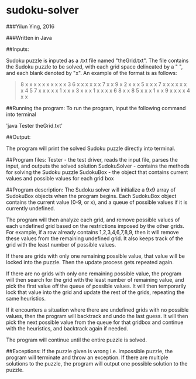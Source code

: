 # sudoku-solver

###Yilun Ying, 2016

###Written in Java

##Inputs:

Sudoku puzzle is inputed as a .txt file named "theGrid.txt". The file contains the Sudoku puzzle to be solved, with each grid space delineated by a " ", and each blank denoted by "x". An example of the format is as follows:

>8 x x x x x x x x
>x x 3 6 x x x x x
>x 7 x x 9 x 2 x x
>x 5 x x x 7 x x x
>x x x x 4 5 7 x x
>x x x 1 x x x 3 x
>x x 1 x x x x 6 8
>x x 8 5 x x x 1 x
>x 9 x x x x 4 x x


##Running the program:
To run the program, input the following command into terminal

'java Tester theGrid.txt'

##Output:

The program will print the solved Sudoku puzzle directly into terminal.

##Program files:
Tester - the test driver, reads the input file, parses the input, and outputs the solved solution
SudokuSolver - contains the methods for solving the Sudoku puzzle
SudokuBox - the object that contains current values and possible values for each grid box

##Program description:
The Sudoku solver will initialize a 9x9 array of SudokuBox objects when the program begins. Each SudokuBox object contains the current value (0-9, or x), and a queue of possible values if it is currently undefined.

The program will then analyze each grid, and remove possible values of each undefined grid based on the restrictions imposed by the other grids. For example, if a row already contains 1,2,3,4,6,7,8,9, then it will remove these values from the remaining undefined grid. It also keeps track of the grid with the least number of possible values.

If there are grids with only one remaining possible value, that value will be locked into the puzzle. Then the update process gets repeated again.

If there are no grids with only one remaining possible value, the program will then search for the grid with the least number of remaining value, and pick the first value off the queue of possible values. It will then temporarily lock that value into the grid and update the rest of the grids, repeating the same heuristics. 

If it encounters a situation where there are undefined grids with no possible values, then the program will backtrack and undo the last guess. It will then pick the next possible value from the queue for that gridbox and continue with the heuristics, and backtrack again if needed.

The program will continue until the entire puzzle is solved.

##Exceptions:
If the puzzle given is wrong i.e. impossible puzzle, the program will terminate and throw an exception. If there are multiple solutions to the puzzle, the program will output one possible solution to the puzzle.

